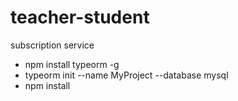 # teacher-student
subscription service

- npm install typeorm -g
- typeorm init --name MyProject --database mysql
- npm install 
